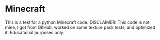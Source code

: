 # Minecraft
This is a test for a python Minecraft code. DISCLAIMER: This code is not mine, I got from GitHub, worked on some texture pack tests, and optimized it. Educational purposes only. 
